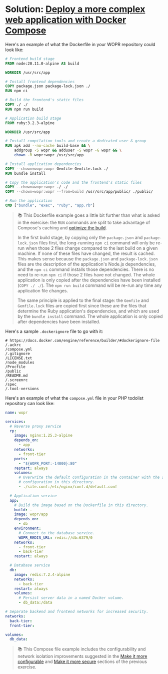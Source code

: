 # Solution: [Deploy a more complex web application with Docker Compose](./docker-compose-wopr.md)

Here's an example of what the Dockerfile in your WOPR repository could look
like:

```Dockerfile
# Frontend build stage
FROM node:20.11.0-alpine AS build

WORKDIR /usr/src/app

# Install frontend dependencies
COPY package.json package-lock.json ./
RUN npm ci

# Build the frontend's static files
COPY ./ ./
RUN npm run build

# Application build stage
FROM ruby:3.2.3-alpine

WORKDIR /usr/src/app

# Install compilation tools and create a dedicated user & group
RUN apk add --no-cache build-base && \
    addgroup -S wopr && adduser -S wopr -G wopr && \
    chown -R wopr:wopr /usr/src/app

# Install application dependencies
COPY --chown=wopr:wopr Gemfile Gemfile.lock ./
RUN bundle install

# Copy the application's code and the frontend's static files
COPY --chown=wopr:wopr ./ ./
COPY --chown=wopr:wopr --from=build /usr/src/app/public/ ./public/

# Run the application
CMD ["bundle", "exec", "ruby", "app.rb"]
```

> :books: This Dockerfile example goes a little bit further than what is asked
> in the exercise: the `RUN` commands are split to take advantage of Compose's
> caching and [optimize the build][compose-build-optimization].
>
> In the first build stage, by copying only the `package.json` and
> `package-lock.json` files first, the long-running `npm ci` command will only
> be re-run when those 2 files change compared to the last build on a given
> machine. If none of these files have changed, the result is cached. This makes
> sense because the `package.json` and `package-lock.json` files are the
> description of the application's Node.js dependencies, and the `npm ci`
> command installs those dependencies. There is no need to re-run `npm ci` if
> those 2 files have not changed. The whole application is only copied after the
> dependencies have been installed (`COPY ./ ./`). The `npm run build` command
> will be re-run any time any application file changes.
>
> The same principle is applied to the final stage: the `Gemfile` and
> `Gemfile.lock` files are copied first since these are the files that determine
> the Ruby application's dependencies, and which are used by the `bundle
> install` command. The whole application is only copied after dependencies have
> been installed.

Here's a sample `.dockerignore` file to go with it:

```
# https://docs.docker.com/engine/reference/builder/#dockerignore-file
/.ackrc
/compose.yml
/.gitignore
/LICENSE.txt
/node_modules
/Procfile
/public
/README.md
/.screenrc
/spec
/.tool-versions
```

Here's an example of what the `compose.yml` file in your PHP todolist repository
can look like:

```yml
name: wopr

services:
  # Reverse proxy service
  rp:
    image: nginx:1.25.3-alpine
    depends_on:
      - app
    networks:
      - front-tier
    ports:
      - "${WOPR_PORT:-14000}:80"
    restart: always
    volumes:
      # Overwrite the default configuration in the container with the site
      # configuration in this directory.
      - ./site.conf:/etc/nginx/conf.d/default.conf

  # Application service
  app:
    # Build the image based on the Dockerfile in this directory.
    build: .
    image: wopr/app
    depends_on:
      - db
    environment:
      # Connect to the database service.
      WOPR_REDIS_URL: redis://db:6379/0
    networks:
      - front-tier
      - back-tier
    restart: always

  # Database service
  db:
    image: redis:7.2.4-alpine
    networks:
      - back-tier
    restart: always
    volumes:
      # Persist server data in a named Docker volume.
      - db_data:/data

# Separate backend and frontend networks for increased security.
networks:
  back-tier:
  front-tier:

volumes:
  db_data:
```

> :books: This Compose file example includes the configurability and network
> isolation improvements suggested in the [Make it more
> configurable](./docker-compose-todolist.md#books-make-it-more-configurable)
> and [Make it more
> secure](./docker-compose-todolist.md#books-make-it-more-secure) sections of
> the previous exercise.



[compose-build-optimization]: https://docs.docker.com/build/cache/
